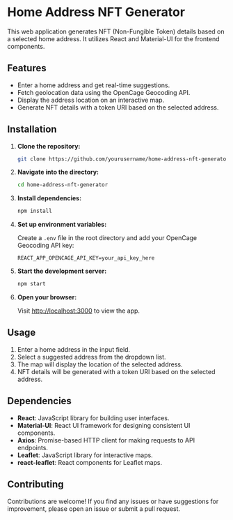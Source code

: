 # Home Address NFT Generator

This web application generates NFT (Non-Fungible Token) details based on a selected home address. It utilizes React and Material-UI for the frontend components.

## Features

- Enter a home address and get real-time suggestions.
- Fetch geolocation data using the OpenCage Geocoding API.
- Display the address location on an interactive map.
- Generate NFT details with a token URI based on the selected address.

## Installation

1. **Clone the repository:**

    ```bash
    git clone https://github.com/yourusername/home-address-nft-generator.git
    ```

2. **Navigate into the directory:**

    ```bash
    cd home-address-nft-generator
    ```

3. **Install dependencies:**

    ```bash
    npm install
    ```

4. **Set up environment variables:**

    Create a `.env` file in the root directory and add your OpenCage Geocoding API key:

    ```env
    REACT_APP_OPENCAGE_API_KEY=your_api_key_here
    ```

5. **Start the development server:**

    ```bash
    npm start
    ```

6. **Open your browser:**

    Visit [http://localhost:3000](http://localhost:3000) to view the app.

## Usage

1. Enter a home address in the input field.
2. Select a suggested address from the dropdown list.
3. The map will display the location of the selected address.
4. NFT details will be generated with a token URI based on the selected address.

## Dependencies

- **React**: JavaScript library for building user interfaces.
- **Material-UI**: React UI framework for designing consistent UI components.
- **Axios**: Promise-based HTTP client for making requests to API endpoints.
- **Leaflet**: JavaScript library for interactive maps.
- **react-leaflet**: React components for Leaflet maps.

## Contributing

Contributions are welcome! If you find any issues or have suggestions for improvement, please open an issue or submit a pull request.
